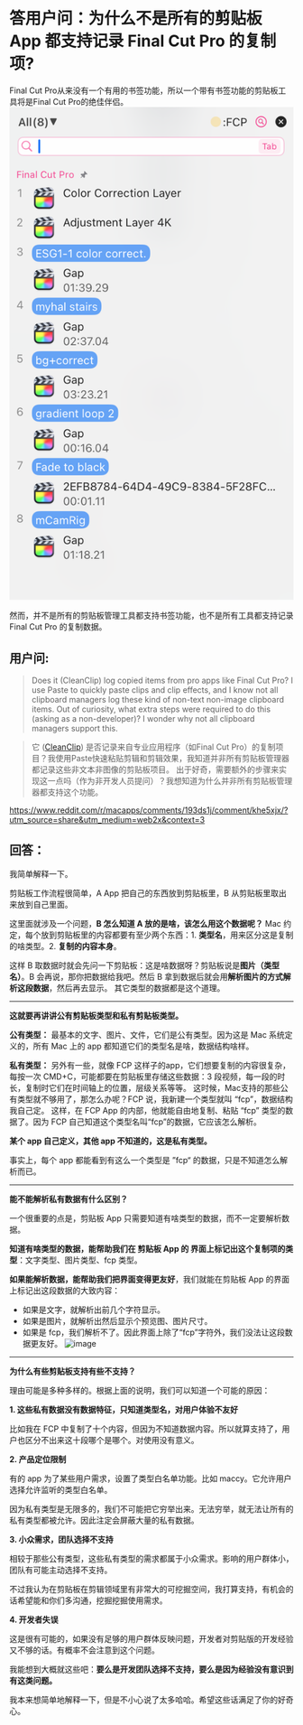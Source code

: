 # 答用户问：为什么不是所有的剪贴板 App 都支持记录 Final Cut Pro 的复制项?

Final Cut Pro从来没有一个有用的书签功能，所以一个带有书签功能的剪贴板工具将是Final Cut Pro的绝佳伴侣。
![Final Cur Pro与免费剪贴板管理工具 CleanClip 合作](./cooperate-with-final-cut-pro.png)

然而，并不是所有的剪贴板管理工具都支持书签功能，也不是所有工具都支持记录 Final Cut Pro 的复制数据。

## **用户问:**

> Does it (CleanClip) log copied items from pro apps like Final Cut Pro? I use Paste to quickly paste clips and clip effects, and I know not all clipboard managers log these kind of non-text non-image clipboard items. 
Out of curiosity, what extra steps were required to do this (asking as a non-developer)? I wonder why not all clipboard managers support this.

> 它 ([CleanClip](https://cleanclip.cc)) 是否记录来自专业应用程序（如Final Cut Pro）的复制项目？我使用Paste快速粘贴剪辑和剪辑效果，我知道并非所有剪贴板管理器都记录这些非文本非图像的剪贴板项目。
出于好奇，需要额外的步骤来实现这一点吗（作为非开发人员提问）？我想知道为什么并非所有剪贴板管理器都支持这个功能。

https://www.reddit.com/r/macapps/comments/193ds1j/comment/khe5xjx/?utm_source=share&utm_medium=web2x&context=3

## **回答：**

我简单解释一下。

剪贴板工作流程很简单，A App 把自己的东西放到剪贴板里，B 从剪贴板里取出来放到自己里面。

这里面就涉及一个问题，**B 怎么知道 A 放的是啥，该怎么用这个数据呢？**
Mac 约定，每个放到剪贴板里的内容都要有至少两个东西：1. **类型名**，用来区分这是复制的啥类型。2. **复制的内容本身**。

这样 B 取数据时就会先问一下剪贴板：这是啥数据呀？剪贴板说是**图片（类型名）**。B 会再说，那你把数据给我吧。然后 B 拿到数据后就会用**解析图片的方式解析这段数据**，然后再去显示。
其它类型的数据都是这个道理。

------
**这就要再讲讲公有剪贴板类型和私有剪贴板类型。**

**公有类型：**
最基本的文字、图片、文件，它们是公有类型。因为这是 Mac 系统定义的，所有 Mac 上的 app 都知道它们的类型名是啥，数据结构啥样。

**私有类型：**
另外有一些，就像 FCP 这样子的app，它们想要复制的内容很复杂，每按一次 CMD+C，可能都要在剪贴板里存储这些数据：3 段视频，每一段的时长，复制时它们在时间轴上的位置，层级关系等等。
这时候，Mac支持的那些公有类型就不够用了，那怎么办呢？FCP 说，我新建一个类型就叫 “fcp”，数据结构我自己定。
这样，在 FCP App 的内部，他就能自由地复制、粘贴 “fcp” 类型的数据了。因为 FCP 自己知道这个类型名叫“fcp”的数据，它应该怎么解析。

**某个 app 自己定义，其他 app 不知道的，这是私有类型。**

事实上，每个 app 都能看到有这么一个类型是 ”fcp“ 的数据，只是不知道怎么解析而已。

-------
**能不能解析私有数据有什么区别？**


一个很重要的点是，剪贴板 App 只需要知道有啥类型的数据，而不一定要解析数据。

**知道有啥类型的数据，能帮助我们在 剪贴板 App 的 界面上标记出这个复制项的类型**：文字类型、图片类型、fcp 类型。

**如果能解析数据，能帮助我们把界面变得更友好**，我们就能在剪贴板 App 的界面上标记出这段数据的大致内容：
- 如果是文字，就解析出前几个字符显示。
- 如果是图片，就解析出然后显示个预览图、图片尺寸。
- 如果是 fcp，我们解析不了。因此界面上除了“fcp”字符外，我们没法让这段数据更友好。
![image](https://github.com/auv1107/blug/assets/2681464/e0f8786a-7078-449d-83b4-21d080853f28)

------

**为什么有些剪贴板支持有些不支持？**

理由可能是多种多样的。根据上面的说明，我们可以知道一个可能的原因：

**1. 这些私有数据没有数据特征，只知道类型名，对用户体验不友好**

比如我在 FCP 中复制了十个内容，但因为不知道数据内容。所以就算支持了，用户也区分不出来这十段哪个是哪个。对使用没有意义。

**2. 产品定位限制**

有的 app 为了某些用户需求，设置了类型白名单功能。比如 maccy。它允许用户选择允许监听的类型白名单。

因为私有类型是无限多的，我们不可能把它穷举出来。无法穷举，就无法让所有的私有类型都被允许。因此注定会屏蔽大量的私有数据。

**3. 小众需求，团队选择不支持**

相较于那些公有类型，这些私有类型的需求都属于小众需求。影响的用户群体小，团队有可能主动选择不支持。

不过我认为在剪贴板在剪辑领域里有非常大的可挖掘空间，我打算支持，有机会的话希望能和你们多沟通，挖掘挖掘使用需求。

**4. 开发者失误**

这是很有可能的，如果没有足够的用户群体反映问题，开发者对剪贴版的开发经验又不够的话。有概率不会注意到这个问题。 


我能想到大概就这些吧：**要么是开发团队选择不支持，要么是因为经验没有意识到有这类问题。**

我本来想简单地解释一下，但是不小心说了太多哈哈。希望这些话满足了你的好奇心。